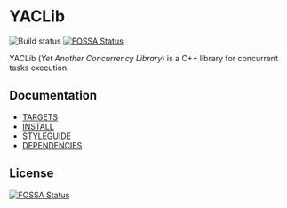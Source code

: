 # YACLib

![Build status](https://github.com/YACLib/YACLib/actions/workflows/push.yml/badge.svg)
[![FOSSA Status](https://app.fossa.com/api/projects/git%2Bgithub.com%2FYACLib%2FYACLib.svg?type=shield)](https://app.fossa.com/projects/git%2Bgithub.com%2FYACLib%2FYACLib?ref=badge_shield)

YACLib (_Yet Another Concurrency Library_) is a C++ library for concurrent tasks execution.

## Documentation

* [TARGETS](doc/TARGETS.md)
* [INSTALL](doc/INSTALL.md)
* [STYLEGUIDE](doc/STYLEGUIDE.md)
* [DEPENDENCIES](doc/DEPENDENCIES.md)


## License
[![FOSSA Status](https://app.fossa.com/api/projects/git%2Bgithub.com%2FYACLib%2FYACLib.svg?type=large)](https://app.fossa.com/projects/git%2Bgithub.com%2FYACLib%2FYACLib?ref=badge_large)